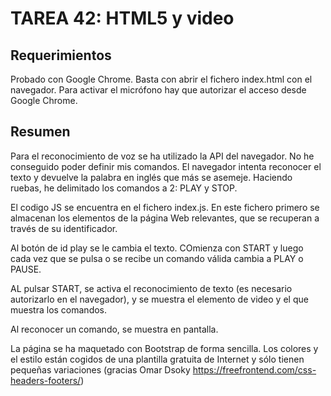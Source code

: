 # TAREA 42: HTML5 y video

## Requerimientos

Probado con Google Chrome. Basta con abrir el fichero index.html con el navegador. Para activar el micrófono hay que autorizar el acceso desde Google Chrome.

## Resumen

Para el reconocimiento de voz se ha utilizado la API del navegador. No he conseguido poder definir mis comandos. El navegador intenta reconocer el texto y devuelve la palabra en inglés que más se asemeje. Haciendo ruebas, he delimitado los comandos a 2: PLAY y STOP.

El codigo JS se encuentra en el fichero index.js. En este fichero primero se almacenan los elementos de la página Web relevantes, que se recuperan a través de su identificador.

Al botón de id play se le cambia el texto. COmienza con START y luego cada vez que se pulsa o se recibe un comando válida cambia a PLAY o PAUSE.

AL pulsar START, se activa el reconocimiento de texto (es necesario autorizarlo en el navegador), y se muestra el elemento de video y el que muestra los comandos.

Al reconocer un comando, se muestra en pantalla.

La página se ha maquetado con Bootstrap de forma sencilla. Los colores y el estilo están cogidos de una plantilla gratuita de Internet y sólo tienen pequeñas variaciones (gracias Omar Dsoky
https://freefrontend.com/css-headers-footers/)
